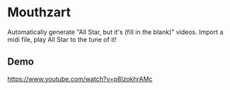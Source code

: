 # Mouthzart
Automatically generate "All Star, but it's (fill in the blank)" videos. Import a midi file, play All Star to the tune of it!

## Demo
https://www.youtube.com/watch?v=p8lzokhrAMc
